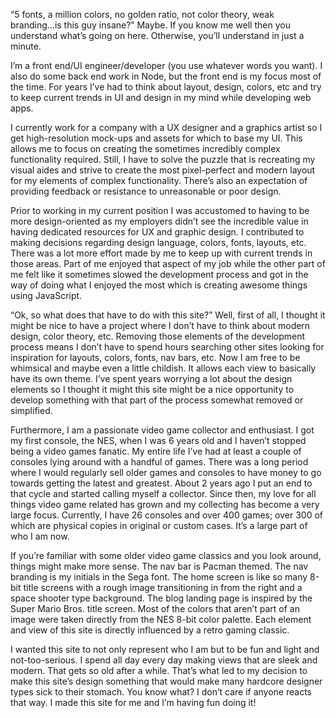 “5 fonts, a million colors, no golden ratio, not color theory, weak branding...is this guy insane?” Maybe. If you know me well then you understand what’s going on here. Otherwise, you’ll understand in just a minute.

I’m a front end/UI engineer/developer (you use whatever words you want). I also do some back end work in Node, but the front end is my focus most of the time. For years I’ve had to think about layout, design, colors, etc and try to keep current trends in UI and design in my mind while developing web apps.

I currently work for a company with a UX designer and a graphics artist so I get high-resolution mock-ups and assets for which to base my UI. This allows me to focus on creating the sometimes incredibly complex functionality required. Still, I have to solve the puzzle that is recreating my visual aides and strive to create the most pixel-perfect and modern layout for my elements of complex functionality. There’s also an expectation of providing feedback or resistance to unreasonable or poor design.

Prior to working in my current position I was accustomed to having to be more design-oriented as my employers didn’t see the incredible value in having dedicated resources for UX and graphic design. I contributed to making decisions regarding design language, colors, fonts, layouts, etc. There was a lot more effort made by me to keep up with current trends in those areas. Part of me enjoyed that aspect of my job while the other part of me felt like it sometimes slowed the development process and got in the way of doing what I enjoyed the most which is creating awesome things using JavaScript.

“Ok, so what does that have to do with this site?” Well, first of all, I thought it might be nice to have a project where I don’t have to think about modern design, color theory, etc. Removing those elements of the development process means I don’t have to spend hours searching other sites looking for inspiration for layouts, colors, fonts, nav bars, etc. Now I am free to be whimsical and maybe even a little childish. It allows each view to basically have its own theme. I’ve spent years worrying a lot about the design elements so I thought it might this site might be a nice opportunity to develop something with that part of the process somewhat removed or simplified.

Furthermore, I am a passionate video game collector and enthusiast. I got my first console, the NES, when I was 6 years old and I haven’t stopped being a video games fanatic. My entire life I’ve had at least a couple of consoles lying around with a handful of games. There was a long period where I would regularly sell older games and consoles to have money to go towards getting the latest and greatest. About 2 years ago I put an end to that cycle and started calling myself a collector. Since then, my love for all things video game related has grown and my collecting has become a very large focus. Currently, I have 26 consoles and over 400 games; over 300 of which are physical copies in original or custom cases. It’s a large part of who I am now.

If you’re familiar with some older video game classics and you look around, things might make more sense. The nav bar is Pacman themed. The nav branding is my initials in the Sega font. The home screen is like so many 8-bit title screens with a rough image transitioning in from the right and a space shooter type background. The blog landing page is inspired by the Super Mario Bros. title screen. Most of the colors that aren’t part of an image were taken directly from the NES 8-bit color palette. Each element and view of this site is directly influenced by a retro gaming classic.

I wanted this site to not only represent who I am but to be fun and light and not-too-serious. I spend all day every day making views that are sleek and modern. That gets so old after a while. That’s what led to my decision to make this site’s design something that would make many hardcore designer types sick to their stomach. You know what? I don’t care if anyone reacts that way. I made this site for me and I’m having fun doing it!